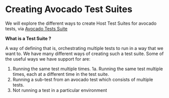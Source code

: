 # Creating Avocado Test Suites #

We will explore the different ways to create Host Test Suites for avocado tests, via [Avocado Tests Suite](https://github.com/open-power-host-os/tests)

**What is a Test Suite ?**

A way of defining that is, orchestrating multiple tests to run in a way that we want to.
We have many different ways of creating such a test suite. Some of the useful ways we have support for are:

1. Running the same test multiple times.
1a. Running the same test multiple times, each at a different time in the test suite.
2. Running a sub-test from an avocado test which consists of multiple tests.
3. Not running a test in a particular environment
